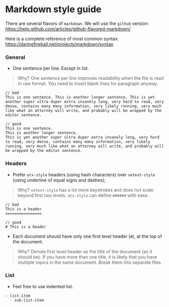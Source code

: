 # Markdown style guide
There are several flavors of `markdown`. We will use the `github` version:
https://help.github.com/articles/github-flavored-markdown/

Here is a complete reference of most common syntax:
https://daringfireball.net/projects/markdown/syntax

### General
- One sentence per line. Except in list.

> Why? One sentence per line improves readability when the file is read in raw format.
> You need to insert blank lines for paragraph anyway.

```
// bad
This is one sentence. This is another longer sentence. This is yet another super ultra duper extra insanely long, very hard to read, very dense, contains many many information, very likely running, very much like what an attorney will write, and probably will be wrapped by the editor sentence.

// good
This is one sentence.
This is another longer sentence.
This is yet another super ultra duper extra insanely long, very hard to read, very dense, contains many many information, very likely running, very much like what an attorney will write, and probably will be wrapped by the editor sentence.
```

### Headers
- Prefer `atx-style` headers (using hash characters) over `setext-style` (using underline of equal signs and dashes);

> Why? `setext-style` has a lot more keystrokes and does not scale beyond first two levels.
> `atx-style` can define `######` with ease.

```
// bad
This is a header
================

// good
# This is a header
```

- Each document should have only one first level header (`#`), at the top of the document.

> Why? Denote first level header as the title of the document (as it should be).
> If you have more than one title, it is likely that you have multiple topics in the same document.
> Break them into separate files.

### List
- Feel free to use indented list.

```
- list-item
  - sub-list-item
```


